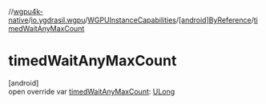 //[wgpu4k-native](../../../../index.md)/[io.ygdrasil.wgpu](../../index.md)/[WGPUInstanceCapabilities](../index.md)/[[android]ByReference](index.md)/[timedWaitAnyMaxCount](timed-wait-any-max-count.md)

# timedWaitAnyMaxCount

[android]\
open override var [timedWaitAnyMaxCount](timed-wait-any-max-count.md): [ULong](https://kotlinlang.org/api/core/kotlin-stdlib/kotlin/-u-long/index.html)